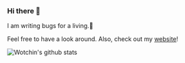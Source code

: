 ### Hi there 👋

I am writing bugs for a living.🐛

Feel free to have a look around. Also, check out my [website](https://wotchin.github.io)!


![Wotchin's github stats](https://github-readme-stats.vercel.app/api?username=wotchin&include_all_commits=true)

<!--
**wotchin/wotchin** is a ✨ _special_ ✨ repository because its `README.md` (this file) appears on your GitHub profile.

Here are some ideas to get you started:

- 🔭 I’m currently working on ...
- 🌱 I’m currently learning ...
- 👯 I’m looking to collaborate on ...
- 🤔 I’m looking for help with ...
- 💬 Ask me about ...
- 📫 How to reach me: ...
- 😄 Pronouns: ...
- ⚡ Fun fact: ...
-->
